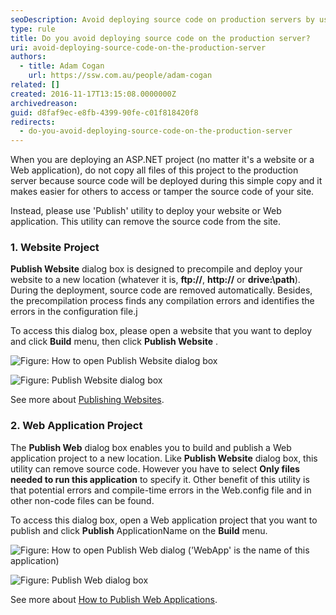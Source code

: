 ```yaml
---
seoDescription: Avoid deploying source code on production servers by using tools like Publish utility to precompile and deploy ASP.NET projects, removing source code and identifying potential errors.
type: rule
title: Do you avoid deploying source code on the production server?
uri: avoid-deploying-source-code-on-the-production-server
authors:
  - title: Adam Cogan
    url: https://ssw.com.au/people/adam-cogan
related: []
created: 2016-11-17T13:15:08.0000000Z
archivedreason:
guid: d8faf9ec-e8fb-4399-90fe-c01f818420f8
redirects:
  - do-you-avoid-deploying-source-code-on-the-production-server
---
```


When you are deploying an ASP.NET project (no matter it's a website or a Web application), do not copy all files of this project to the production server because source code will be deployed during this simple copy and it makes easier for others to access or tamper the source code of your site.

Instead, please use 'Publish' utility to deploy your website or Web application. This utility can remove the source code from the site.

<!--endintro-->

### 1. Website Project

**Publish Website** dialog box is designed to precompile and deploy your website to a new location (whatever it is, **ftp://**, **http://** or **drive:\path**). During the deployment, source code are removed automatically. Besides, the precompilation process finds any compilation errors and identifies the errors in the configuration file.j

To access this dialog box, please open a website that you want to deploy and click **Build** menu, then click **Publish Website** .

![Figure: How to open Publish Website dialog box](publish-website.jpg)

![Figure: Publish Website dialog box](publish-website-dialog.jpg)

See more about [Publishing Websites](<https://docs.microsoft.com/en-us/previous-versions/20yh9f1b(v=vs.140?WT.mc_id=DOP-MVP-33518)?redirectedfrom=MSDN>).

### 2. Web Application Project

The **Publish Web** dialog box enables you to build and publish a Web application project to a new location. Like **Publish Website** dialog box, this utility can remove source code. However you have to select **Only files needed to run this application** to specify it. Other benefit of this utility is that potential errors and compile-time errors in the Web.config file and in other non-code files can be found.

To access this dialog box, open a Web application project that you want to publish and click **Publish** ApplicationName on the **Build** menu.

![Figure: How to open Publish Web dialog ('WebApp' is the name of this application)](publish-web-app.jpg)

![Figure: Publish Web dialog box](publish-web-app-dialog.jpg)

See more about [How to Publish Web Applications](<https://docs.microsoft.com/en-us/previous-versions/aspnet/aa983453(v=vs.100?WT.mc_id=DOP-MVP-33518)?redirectedfrom=MSDN>).
